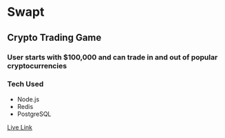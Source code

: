 # Swapt

## Crypto Trading Game

### User starts with $100,000 and can trade in and out of popular cryptocurrencies

### Tech Used
- Node.js
- Redis
- PostgreSQL


[Live Link](https://swapt-crypto.firebaseapp.com/)
